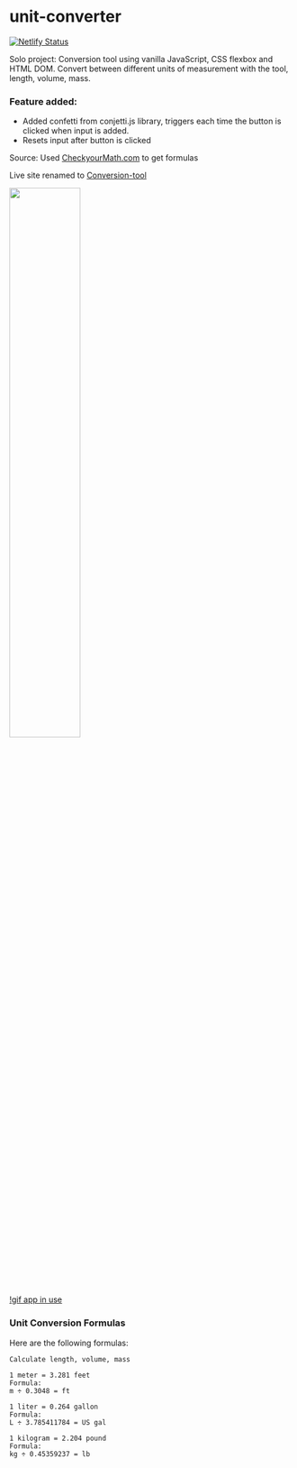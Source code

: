 # unit-converter

[![Netlify Status](https://api.netlify.com/api/v1/badges/d98c8093-34c6-4ae2-b9f8-f1cf35e75134/deploy-status)](https://app.netlify.com/sites/conversion-tool/deploys)

Solo project: Conversion tool using vanilla JavaScript, CSS flexbox and HTML DOM.
Convert between different units of measurement with the tool, length, volume, mass.

### Feature added: 
 - Added confetti from conjetti.js library, triggers each time the button is clicked when input is added.
 - Resets input after button is clicked

Source: Used [CheckyourMath.com](https://www.checkyourmath.com/convert/length/km_feet.php) to get formulas

Live site renamed to [Conversion-tool](https://conversion-tool.netlify.app/)

<img src="https://github.com/IngridGdesigns/unit-converter/blob/main/assets/unitConverter-screenshot.png" width="50%" height="50%">

[!gif app in use]("https://github.com/IngridGdesigns/unit-converter/blob/main/assets/unit-converter.gif")

### Unit Conversion Formulas

Here are the following formulas:

```
Calculate length, volume, mass

1 meter = 3.281 feet 
Formula:
m ÷ 0.3048 = ft

1 liter = 0.264 gallon
Formula:
L ÷ 3.785411784 = US gal

1 kilogram = 2.204 pound
Formula:
kg ÷ 0.45359237 = lb

```


